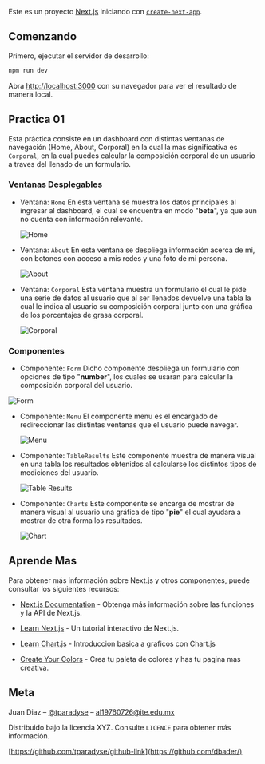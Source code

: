 Este es un proyecto [Next.js](https://nextjs.org/) iniciando con [`create-next-app`](https://github.com/vercel/next.js/tree/canary/packages/create-next-app).

## Comenzando

Primero, ejecutar el servidor de desarrollo:

```sh
npm run dev
```

Abra [http://localhost:3000](http://localhost:3000) con su navegador para ver el resultado de manera local.

## Practica 01

Esta práctica consiste en un dashboard con distintas ventanas de navegación (Home, About, Corporal) en la cual la mas significativa es `Corporal`, en la cual puedes calcular la composición corporal de un usuario a traves del llenado de un formulario.

### Ventanas Desplegables

- Ventana: `Home`
  En esta ventana se muestra los datos principales al ingresar al dashboard, el cual se encuentra en modo "**beta**", ya que aun no cuenta con información relevante.

  <!-- Otra forma de ajustar imagenes -> <img src="app/assets/home.png" alt="Home" width="500"/> -->

  ![Home](app/assets/home.png)

- Ventana: `About`
  En esta ventana se despliega información acerca de mi, con botones con acceso a mis redes y una foto de mi persona.

  ![About](app/assets/about.png)

- Ventana: `Corporal`
  Esta ventana muestra un formulario el cual le pide una serie de datos al usuario que al ser llenados devuelve una tabla la cual le indica al usuario su composición corporal junto con una gráfica de los porcentajes de grasa corporal.

  ![Corporal](app/assets/density.png)

### Componentes

- Componente: `Form`
  Dicho componente despliega un formulario con opciones de tipo "**number**", los cuales se usaran para calcular la composición corporal del usuario.

![Form](app/assets/form.png)

- Componente: `Menu`
  El componente menu es el encargado de redireccionar las distintas ventanas que el usuario puede navegar.

  ![Menu](app/assets/menu.png)

- Componente: `TableResults`
  Este componente muestra de manera visual en una tabla los resultados obtenidos al calcularse los distintos tipos de mediciones del usuario.

  ![Table Results](app/assets/table.png)

- Componente: `Charts`
  Este componente se encarga de mostrar de manera visual al usuario una gráfica de tipo "**pie**" el cual ayudara a mostrar de otra forma los resultados.

  ![Chart](app/assets/chart.png)

## Aprende Mas

Para obtener más información sobre Next.js y otros componentes, puede consultar los siguientes recursos:

- [Next.js Documentation](https://nextjs.org/docs) - Obtenga más información sobre las funciones y la API de Next.js.
- [Learn Next.js](https://nextjs.org/learn) - Un tutorial interactivo de Next.js.

- [Learn Chart.js](https://www.chartjs.org/docs/latest/) - Introduccion basica a graficos con Chart.js

- [Create Your Colors](https://paletadecolores.online/) - Crea tu paleta de colores y has tu pagina mas creativa.

## Meta

Juan Diaz – [@tparadyse](https://www.instagram.com/tparadyse) – al19760726@ite.edu.mx

Distribuido bajo la licencia XYZ. Consulte `LICENCE` para obtener más información.

[https://github.com/tparadyse/github-link](https://github.com/dbader/)
